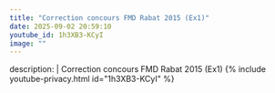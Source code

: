 ```yaml
---
title: "Correction concours FMD Rabat 2015 (Ex1)"
date: 2025-09-02 20:59:10 
youtube_id: 1h3XB3-KCyI
image: ""
---
```

description: |
  Correction concours FMD Rabat 2015 (Ex1)
{% include youtube-privacy.html id="1h3XB3-KCyI" %}
